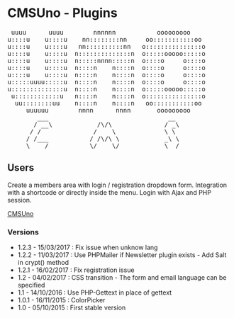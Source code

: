 CMSUno - Plugins
================

<pre>
 uuuu      uuuu        nnnnnn           ooooooooo
u::::u    u::::u    nn::::::::nn     oo:::::::::::oo
u::::u    u::::u   nn::::::::::nn   o:::::::::::::::o
u::::u    u::::u  n::::::::::::::n  o:::::ooooo:::::o
u::::u    u::::u  n:::::nnnn:::::n  o::::o     o::::o
u::::u    u::::u  n::::n    n::::n  o::::o     o::::o
u::::u    u::::u  n::::n    n::::n  o::::o     o::::o
u:::::uuuu:::::u  n::::n    n::::n  o::::o     o::::o
u::::::::::::::u  n::::n    n::::n  o:::::ooooo:::::o
 u::::::::::::u   n::::n    n::::n  o:::::::::::::::o
  uu::::::::uu    n::::n    n::::n   oo:::::::::::oo
     uuuuuu        nnnn      nnnn       ooooooooo
        ___                                __
       / __\            /\/\              / _\
      / /              /    \             \ \
     / /___           / /\/\ \            _\ \
     \____/           \/    \/            \__/
</pre>

## Users ##

Create a members area with login / registration dropdown form.
Integration with a shortcode or directly inside the menu.
Login with Ajax and PHP session.

[CMSUno](https://github.com/boiteasite/cmsuno)

### Versions ###

* 1.2.3 - 15/03/2017 : Fix issue when unknow lang
* 1.2.2 - 11/03/2017 : Use PHPMailer if Newsletter plugin exists - Add Salt in crypt() method
* 1.2.1 - 16/02/2017 : Fix registration issue
* 1.2 - 04/02/2017 : CSS transition - The form and email language can be specified
* 1.1 - 14/10/2016 : Use PHP-Gettext in place of gettext
* 1.0.1 - 16/11/2015 : ColorPicker
* 1.0 - 05/10/2015 : First stable version
